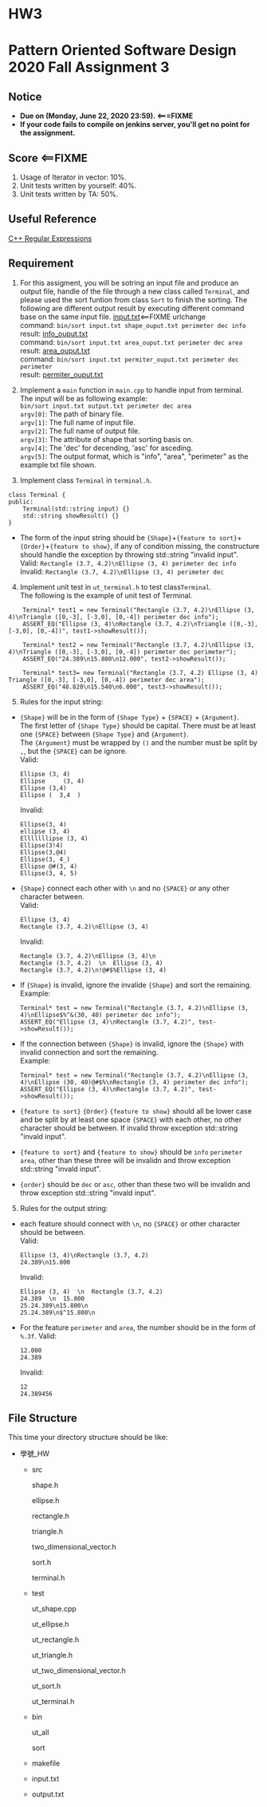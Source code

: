 # HW3

# **Pattern Oriented Software Design 2020 Fall Assignment 3**  

## **Notice**  
* **Due on (Monday, June 22, 2020 23:59). <===FIXME**  
* **If your code fails to compile on jenkins server, you'll get no point for the assignment.**  

## **Score** <==FIXME
1. Usage of Iterator in vector: 10%.
2. Unit tests written by yourself: 40%.
3. Unit tests written by TA: 50%.

## **Useful Reference**
[C++ Regular Expressions](http://www.cplusplus.com/reference/regex/)

## **Requirement**  
1. For this assigment, you will be sotring an input file and produce an output file, handle of the file through a new class called `Terminal`, and please used the sort funtion from class `Sort` to finish the sorting. The following are different output result by executing different command base on the same input file.
   [input.txt](https://ssl-gitlab.csie.ntut.edu.tw/108598011/posd2020f_ta/blob/HW3/input.txt)<==FIXME urlchange  
   command: ```bin/sort input.txt shape_ouput.txt perimeter dec info```  
   result: [info_ouput.txt](https://ssl-gitlab.csie.ntut.edu.tw/108598011/posd2020f_ta/blob/HW3/info_output.txt)   
   command: ```bin/sort input.txt area_ouput.txt perimeter dec area```  
   result: [area_ouput.txt](https://ssl-gitlab.csie.ntut.edu.tw/108598011/posd2020f_ta/blob/HW3/area_output.txt)   
   command: ```bin/sort input.txt permiter_ouput.txt perimeter dec perimeter```  
   result: [permiter_ouput.txt](https://ssl-gitlab.csie.ntut.edu.tw/108598011/posd2020f_ta/blob/HW3/perimeter_output.txt)   

2. Implement a `main` function in `main.cpp` to handle input from terminal.  
   The input will be as following example:  
   ```bin/sort input.txt output.txt perimeter dec area```  
   `argv[0]`: The path of binary file.  
   `argv[1]`: The full name of input file.  
   `argv[2]`: The full name of output file.  
   `argv[3]`: The attribute of shape that sorting basis on.  
   `argv[4]`: The 'dec' for decending, 'asc' for asceding.  
   `argv[5]`: The output format, which is "info", "area", "perimeter" as the example txt file shown.  

3. Implement class `Terminal` in `terminal.h`.  
```
class Terminal {
public:
    Terminal(std::string input) {}
    std::string showResult() {}
}
```
* The form of the input string should be `{Shape}`+`{feature to sort}`+`{Order}`+`{feature to show}`, if any of condition missing, the constructure should handle the exception by throwing std::string "invalid input".  
  Valid: ```Rectangle (3.7, 4.2)\nEllipse (3, 4) perimeter dec info```  
  Invalid: ```Rectangle (3.7, 4.2)\nEllipse (3, 4) perimeter dec```   


4. Implement unit test in `ut_terminal.h` to test class`Terminal`.  
   The following is the example of unit test of Terminal.  
```
    Terminal* test1 = new Terminal("Rectangle (3.7, 4.2)\nEllipse (3, 4)\nTriangle ([0,-3], [-3,0], [0,-4]) perimeter dec info");
    ASSERT_EQ("Ellipse (3, 4)\nRectangle (3.7, 4.2)\nTriangle ([0,-3], [-3,0], [0,-4])", test1->showResult());
    
    Terminal* test2 = new Terminal("Rectangle (3.7, 4.2)\nEllipse (3, 4)\nTriangle ([0,-3], [-3,0], [0,-4]) perimeter dec perimeter");
    ASSERT_EQ("24.389\n15.800\n12.000", test2->showResult());
    
    Terminal* test3= new Terminal("Rectangle (3.7, 4.2) Ellipse (3, 4) Triangle ([0,-3], [-3,0], [0,-4]) perimeter dec area");
    ASSERT_EQ("48.820\n15.540\n6.000", test3->showResult());
```

5. Rules for the input string:  
* `{Shape}` will be in the form of `{Shape Type}` + `{SPACE}` + `{Argument}`.  
  The first letter of `{Shape Type}` should be capital.
  There must be at least one `{SPACE}` between `{Shape Type}` and `{Argument}`.  
  The `{Argument}` must be wrapped by `()` and the number must be split by `,`, but the `{SPACE}` can be ignore.  
  Valid:  
  ```
  Ellipse (3, 4)
  Ellipse     (3, 4)
  Ellipse (3,4)
  Ellipse (  3,4  )
  ```
  Invalid:  
  ```
  Ellipse(3, 4) 
  ellipse (3, 4)
  Elllllllipse (3, 4)
  Ellipse(3!4)
  Ellipse(3,@4)
  Ellipse(3, 4_)
  Ellipse @#(3, 4)
  Ellipse(3, 4, 5)
  ```
* `{Shape}` connect each other with `\n` and no `{SPACE}` or any other character between.  
  Valid:  
  ```
  Ellipse (3, 4) 
  Rectangle (3.7, 4.2)\nEllipse (3, 4) 
  ```
  Invalid:  
  ```
  Rectangle (3.7, 4.2)\nEllipse (3, 4)\n
  Rectangle (3.7, 4.2)  \n  Ellipse (3, 4)
  Rectangle (3.7, 4.2)\n!@#$%Ellipse (3, 4) 
  ```
* If `{Shape}` is invalid, ignore the invalide `{Shape}` and sort the remaining.  
  Example:  
  ```
  Terminal* test = new Terminal("Rectangle (3.7, 4.2)\nEllipse (3, 4)\nEllipse$%^&(30, 40) perimeter dec info");
  ASSERT_EQ("Ellipse (3, 4)\nRectangle (3.7, 4.2)", test->showResult());
  ```
* If the connection between `{Shape}` is invalid, ignore the `{Shape}` with invalid connection and sort the remaining.  
  Example:  
  ```
  Terminal* test = new Terminal("Rectangle (3.7, 4.2)\nEllipse (3, 4)\nEllipse (30, 40)@#$%\nRectangle (3, 4) perimeter dec info");
  ASSERT_EQ("Ellipse (3, 4)\nRectangle (3.7, 4.2)", test->showResult());
  ```

* `{feature to sort}` `{Order}` `{feature to show}` should all be lower case and be split by at least one space `{SPACE}` with each other, no other character should be between. If invalid throw exception std::string "invald input".  
* `{feature to sort}` and `{feature to show}` should be `info` `perimeter` `area`, other than these three will be invalidn and throw exception std::string "invald input".  
* `{order}` should be `dec` or `asc`, other than these two will be invalidn and throw exception std::string "invald input".  

5. Rules for the output string:  
* each feature should connect with `\n`, no `{SPACE}` or other character should be between.  
  Valid:  
  ```
  Ellipse (3, 4)\nRectangle (3.7, 4.2)
  24.389\n15.800
  ```
  Invalid:  
  ```
  Ellipse (3, 4)  \n  Rectangle (3.7, 4.2)
  24.389  \n  15.800
  25.24.389\n15.800\n
  25.24.389\n$^15.800\n
  ```
* For the feature `perimeter` and `area`, the number should be in the form of `%.3f`.
  Valid:  
  ```
  12.000
  24.389
  ```
  Invalid:  
  ```
  12
  24.389456
  ```

## **File Structure**
This time your directory structure should be like:
 - 學號_HW
    - src

      shape.h

      ellipse.h

      rectangle.h
      
      triangle.h
            
      two_dimensional_vector.h
      
      sort.h
      
      terminal.h

    - test

      ut_shape.cpp
      
      ut_ellipse.h

      ut_rectangle.h
      
      ut_triangle.h
      
      ut_two_dimensional_vector.h
      
      ut_sort.h
      
      ut_terminal.h

    - bin

      ut_all
      
      sort

    - makefile
    
    - input.txt

    - output.txt